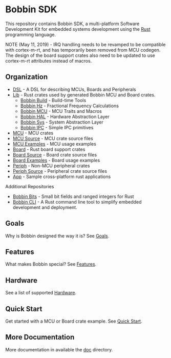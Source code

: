 # Bobbin SDK

This repository contains Bobbin SDK, a multi-platform Software Development Kit for
embedded systems development using the [Rust](https://www.rust-lang.org/en-US/) programming language.

NOTE (May 11, 2019) - IRQ handling needs to be revamped to be compatible with cortex-m-rt, and has 
temporarily been removed from MCU codegen. The design of the board support crates also need to be
updated to use cortex-m-rt attributes instead of macros.

## Organization

- [DSL](./dsl/) - A DSL for describing MCUs, Boards and Peripherals
- [Lib](./lib/) - Rust crates used by generated Bobbin MCU and Board crates.
    - [Bobbin Build](./lib/bobbin-build/) - Build-time Tools
    - [Bobbin Hz](./lib/bobbin-hz/) - Fractional Frequency Calculations
    - [Bobbin MCU](./lib/bobbin-ipc/) - MCU Traits and Macros
    - [Bobbin HAL](./lib/bobbin-hal/) - Hardware Abstraction Layer
    - [Bobbin Sys](./lib/bobbin-sys/) - System Abstraction Layer
    - [Bobbin IPC](./lib/bobbin-ipc/) - Simple IPC primitives
- [MCU](./mcu/) - MCU crates
- [MCU Source](./mcu-src/) - MCU crate source files
- [MCU Examples](./mcu-examples/) - MCU usage examples
- [Board](./board/) - Rust board support crates
- [Board Source](./board-src/) - Board crate source files
- [Board Examples](./board-examples/) - Board usage examples
- [Periph](./periph/) - Non-MCU peripheral crates
- [Periph Source](./periph-src/) - Peripheral crate source files
- [App](./app/) - Sample cross-platform rust applications

Additional Repositories

- [Bobbin Bits](https://github.com/bobbin-rs/bobbin-bits/) - Small bit fields and ranged integers for Rust
- [Bobbin CLI](https://github.com/bobbin-rs/bobbin-cli/) - A Rust command line tool to simplify embedded development and deployment.

## Goals

Why is Bobbin designed the way it is? See [Goals](./doc/Goals.md).

## Features

What makes Bobbin special? See [Features](./doc/Features.md).

## Hardware

See a list of supported [Hardware](./doc/Hardware.md).

## Quick Start

Get started with a MCU or Board crate example. See [Quick Start](./doc/Quickstart.md).

## More Documentation

More documentation in available the [doc](doc/) directory.
